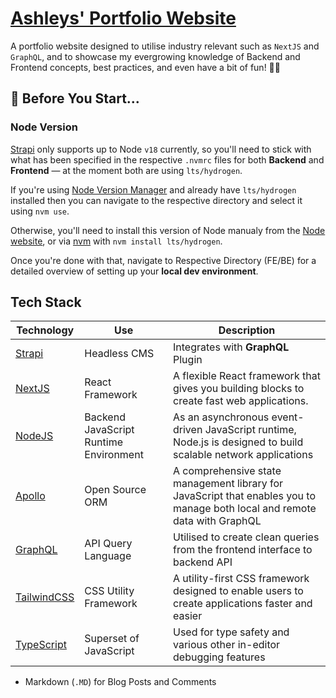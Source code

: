 # [Ashleys' Portfolio Website](http://ashleygthompson.com)

A portfolio website designed to utilise industry relevant such as `NextJS` and `GraphQL`, and to showcase my evergrowing knowledge of Backend and Frontend concepts, best practices, and even have a bit of fun! 👨‍🎨

## 🥸 Before You Start...
### Node Version
[Strapi](https://docs.strapi.io/developer-docs/latest/setup-deployment-guides/installation/cli.html) only supports up to Node `v18` currently, so you'll need to stick with what has been specified in the respective `.nvmrc` files for both **Backend** and **Frontend** — at the moment both are using `lts/hydrogen`.

If you're using [Node Version Manager](https://github.com/nvm-sh/nvm) and already have `lts/hydrogen` installed then you can navigate to the respective directory and select it using `nvm use`. 

Otherwise, you'll need to install this version of Node manualy from the [Node website](https://nodejs.org/en/download/releases/), or via [nvm](https://github.com/nvm-sh/nvm) with `nvm install lts/hydrogen`.

Once you're done with that, navigate to Respective Directory (FE/BE) for a detailed overview of setting up your **local dev environment**.


## Tech Stack
| Technology | Use | Description |
|----|----|----|
| [Strapi](https://strapi.io) | Headless CMS | Integrates with **GraphQL** Plugin
| [NextJS](https://nextjs.org) | React Framework | A flexible React framework that gives you building blocks to create fast web applications. |
| [NodeJS](https://nodejs.org/en) | Backend JavaScript Runtime Environment | As an asynchronous event-driven JavaScript runtime, Node.js is designed to build scalable network applications |
| [Apollo](https://www.apollographql.com) | Open Source ORM | A comprehensive state management library for JavaScript that enables you to manage both local and remote data with GraphQL |
| [GraphQL](https://graphql.org) | API Query Language| Utilised to create clean queries from the frontend interface to backend API |
| [TailwindCSS](https://tailwindcss.com) | CSS Utility Framework | A utility-first CSS framework designed to enable users to create applications faster and easier |
| [TypeScript](https://www.typescriptlang.org) | Superset of JavaScript | Used for type safety and various other in-editor debugging features |

- Markdown (`.MD`) for Blog Posts and Comments